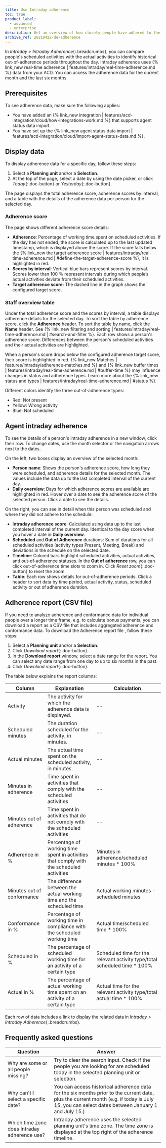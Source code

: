 ```yaml
---
title: Use Intraday adherence
toc: true
product_label:
  - advanced
  - enterprise
description: Get an overview of how closely people have adhered to their shift schedules throughout the day.
archive_ref: 20210422-de-adherence
---
```


In _Intraday > Intraday Adherence_{:.breadcrumbs}, you can compare people's scheduled activities with the actual activities to identify historical out-of-adherence periods throughout the day. Intraday adherence uses {% link_new real-time adherence | features/intraday/real-time-adherence.md %} data from your ACD. You can access the adherence data for the current month and the last six months.

## Prerequisites

To see adherence data, make sure the following applies:

- You have added an {% link_new integration | features/acd-integration/cloud/how-integrations-work.md %} that supports agent status data import.
- You have set up the {% link_new agent status data import | features/acd-integration/cloud/import-agent-status-data.md %}.

## Display data

To display adherence data for a specific day, follow these steps:

1. Select a **Planning unit** and/or a **Selection**.
2. At the top of the page, select a date by using the date picker, or click _Today_{:.doc-button} or _Yesterday_{:.doc-button}.

The page displays the total adherence score, adherence scores by interval, and a table with the details of the adherence data per person for the selected day.

### Adherence score

The page shows different adherence score details:

- **Adherence**: Percentage of working time spent on scheduled activities. If the day has not ended, the score is calculated up to the last updated timestamp, which is displayed above the score. If the score falls below the {% link_new the target adherence score | features/intraday/real-time-adherence.md | #define-the-target-adherence-score %}, it is highlighted in red.
- **Scores by interval**: Vertical blue bars represent scores by interval. Scores lower than 100&nbsp;% represent intervals during which people’s actual activities deviate from their scheduled activities.
- **Target adherence score**: The dashed line in the graph shows the configured target score.

<!-- Adherence in %	Percentage of working time spent in activities that comply with the scheduled activities	Minutes in adherence/scheduled minutes * 100% -->

### Staff overview table

Under the total adherence score and the scores by interval, a table displays adherence details for the selected day. To sort the table by adherence score, click the **Adherence** header. To sort the table by name, click the **Name** header. See {% link_new filtering and sorting | features/intraday/real-time-adherence.md | #search-and-filter %}.
Each row shows a person's adherence score. Differences between the person's scheduled activities and their actual activities are highlighted.

When a person's score drops below the configured adherence target score, their score is highlighted in red. {% link_new Matches | features/intraday/adherence-matches.md %} and {% link_new buffer times | features/intraday/real-time-adherence.md | #buffer-time %} may influence changes in status and adherence types. Learn more about the {% link_new status and types | features/intraday/real-time-adherence.md | #status %}.

Different colors identify the three out-of-adherence types:

- Red: Not present
- Yellow: Wrong activity
- Blue: Not scheduled

## Agent intraday adherence

To see the details of a person's intraday adherence in a new window, click their row. To change dates, use the month selector or the navigation arrows next to the dates.

On the left, two boxes display an overview of the selected month:

- **Person name**: Shows the person's adherence score, how long they were scheduled, and adherence details for the selected month. The values include the data up to the last completed interval of the current day.
- **Daily overview**: Days for which adherence scores are available are highlighted in red. Hover over a date to see the adherence score of the selected person. Click a date to see the details.

On the right, you can see in detail when this person was scheduled and where they did not adhere to the schedule:

- **Intraday adherence score**: Calculated using data up to the last completed interval of the current day. Identical to the day score when you hover a date in **Daily overview**.
- **Scheduled** and **Out of Adherence** durations: Sum of durations for all scheduled activities (activity types Present, Meeting, Break) and deviations in the schedule on the selected date.
- **Timeline**: Colored bars highlight scheduled activities, actual activities, and out-of-adherence statuses. In the **Out of adherence** row, you can click out-of-adherence time slots to zoom in. Click _Reset zoom_{:.doc-button} to reset the zoom.
- **Table**: Each row shows details for out-of-adherence periods. Click a header to sort data by time period, actual activity, status, scheduled activity or out of adherence duration.

## Adherence report (CSV file)

If you need to analyze adherence and conformance data for individual people over a longer time frame, e.g. to calculate bonus payments, you can download a report as a CSV file that includes aggregated adherence and conformance data. To download the Adherence report file , follow these steps:

1. Select a **Planning unit** and/or a **Selection**.
2. Click _Download report_{:.doc-button}.
3. In the **Download report** window, select a date range for the report. You can select any date range from one day to up to six months in the past.
4. Click _Download report_{:.doc-button}.

The table below explains the report columns:

| Column                     | Explanation                                                                              | Calculation                                                                |
| -------------------------- | ---------------------------------------------------------------------------------------- | -------------------------------------------------------------------------- |
| Activity                   | The activity for which the adherence data is displayed.                                  | --                                                                         |
| Scheduled minutes          | The duration scheduled for the activity, in minutes.                                     | --                                                                         |
| Actual minutes             | The actual time spent on the scheduled activity, in minutes.                             | --                                                                         |
| Minutes in adherence       | Time spent in activities that comply with the scheduled activities                       | --                                                                         |
| Minutes out of adherence   | Time spent in activities that do not comply with the scheduled activities                | --                                                                         |
| Adherence in %             | Percentage of working time spent in activities that comply with the scheduled activities | Minutes in adherence/scheduled minutes \* 100%                             |
| Minutes out of conformance | The difference between the actual working time and the scheduled time                    | Actual working minutes - scheduled minutes                                 |
| Conformance in %           | Percentage of working time in compliance with the scheduled working time                 | Actual time/scheduled time \* 100%                                         |
| Scheduled in %             | The percentage of scheduled working time for an activity of a certain type               | Scheduled time for the relevant activity type/total scheduled time \* 100% |
| Actual in %                | The percentage of actual working time spent on an activity of a certain type             | Actual time for the relevant activity type/total actual time \* 100%       |

Each row of data includes a link to display the related data in _Intraday > Intraday Adherence_{:.breadcrumbs}.

## Frequently asked questions

| Question                                     | Answer                                                                                                                                                                                        |
| -------------------------------------------- | --------------------------------------------------------------------------------------------------------------------------------------------------------------------------------------------- |
| Why are some or all people missing?          | Try to clear the search input. Check if the people you are looking for are scheduled today in the selected planning unit or selection.                                                        |
| Why can't I select a specific date?          | You can access historical adherence data for the six months prior to the current date, plus the current month (e.g. if today is July 15, you can select dates between January 1 and July 15.) |
| Which time zone does Intraday adherence use? | Intraday adherence uses the selected planning unit's time zone. The time zone is displayed at the top right of the adherence timeline.                                                        |
